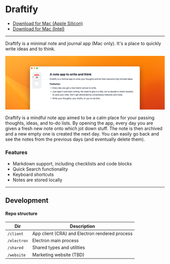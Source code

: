 # Draftify

- [Download for Mac (Apple Silicon)](https://draftify.vercel.app/download/latest/mac-silicon.dmg)
- [Download for Mac (Intel)](https://draftify.vercel.app/download/latest/mac-intel.dmg)

---

Draftify is a minimal note and journal app (Mac only). It's a place to quickly write ideas and to think.

![Screenshot of Draftify](./assets/cover-draftify.png)

Draftify is a mindful note app aimed to be a calm place for your passing thoughts, ideas, and to-do lists.
By opening the app, every day you are given a fresh new note onto which jot down stuff. The note is then archived and a new empty one is created the next day. You can easily go back and see the notes from the previous days (and eventually delete them).

### Features

- Markdown support, including checklists and code blocks
- Quick Search functionality
- Keyboard shortcuts
- Notes are stored locally

---

## Development

#### Repo structure

| Dir         | Description                                    |
| ----------- | ---------------------------------------------- |
| `/client`   | App client (CRA) and Electron rendered process |
| `/electron` | Electron main process                          |
| `/shared`   | Shared types and utilities                     |
| `/website`  | Marketing website (TBD)                        |
